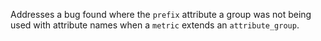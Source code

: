 Addresses a bug found where the `prefix` attribute a group was not being used with attribute names when a `metric` extends an `attribute_group`.
